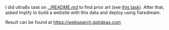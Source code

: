 I did ultra8x task on [../README.md](../README.md) to find prior art (see [this task](https://tasks.gptideas.com/task/43ce637c-dcb1-4539-8da3-bf1d850896e3)). After that, asked lmpify to build a website with this data and deploy using flaredream.

Result can be found at https://websearch.gptideas.com
